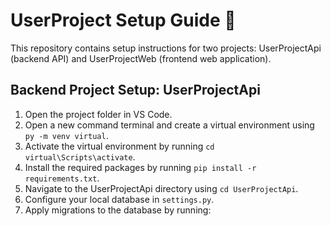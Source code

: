 # UserProject Setup Guide 🚀

This repository contains setup instructions for two projects: UserProjectApi (backend API) and UserProjectWeb (frontend web application).

## Backend Project Setup: UserProjectApi

1. Open the project folder in VS Code.
2. Open a new command terminal and create a virtual environment using `py -m venv virtual`.
3. Activate the virtual environment by running `cd virtual\Scripts\activate`.
4. Install the required packages by running `pip install -r requirements.txt`.
5. Navigate to the UserProjectApi directory using `cd UserProjectApi`.
6. Configure your local database in `settings.py`.
7. Apply migrations to the database by running:

